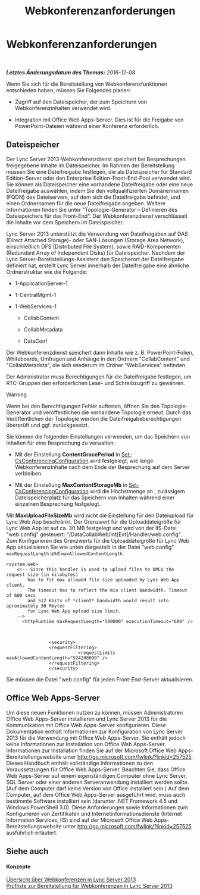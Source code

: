 ﻿---
title: Webkonferenzanforderungen
TOCTitle: Webkonferenzanforderungen
ms:assetid: 125f847c-58ab-450f-ae43-41219fd38477
ms:mtpsurl: https://technet.microsoft.com/de-de/library/JJ619171(v=OCS.15)
ms:contentKeyID: 49293237
ms.date: 12/10/2016
mtps_version: v=OCS.15
ms.translationtype: HT
---

# Webkonferenzanforderungen

 

_**Letztes Änderungsdatum des Themas:** 2016-12-08_

Wenn Sie sich für die Bereitstellung von Webkonferenzfunktionen entschieden haben, müssen Sie Folgendes planen:

  - Zugriff auf den Dateispeicher, der zum Speichern von Webkonferenzinhalten verwendet wird.

  - Integration mit Office Web Apps-Server. Dies ist für die Freigabe von PowerPoint-Dateien während einer Konferenz erforderlich.

## Dateispeicher

Der Lync Server 2013-Webkonferenzdienst speichert bei Besprechungen freigegebene Inhalte im Dateispeicher. Im Rahmen der Bereitstellung müssen Sie eine Dateifreigabe festlegen, die als Dateispeicher für Standard Edition-Server oder den Enterprise Edition-Front-End-Pool verwendet wird. Sie können als Dateispeicher eine vorhandene Dateifreigabe oder eine neue Dateifreigabe auswählen, indem Sie den vollqualifizierten Domänennamen (FQDN) des Dateiservers, auf dem sich die Dateifreigabe befindet, und einen Ordnernamen für die neue Dateifreigabe angeben. Weitere Informationen finden Sie unter "Topologie-Generator – Definieren des Dateispeichers für das Front-End". Der Webkonferenzdienst verschlüsselt die Inhalte vor dem Speichern im Dateispeicher.

Lync Server 2013 unterstützt die Verwendung von Dateifreigaben auf DAS (Direct Attached Storage)- oder SAN-Lösungen (Storage Area Network), einschließlich DFS (Distributed File System), sowie RAID-Komponenten (Redundant Array of Independent Disks) für Dateispeicher. Nachdem der Lync Server-Bereitstellungs-Assistent den Speicherort der Dateifreigabe definiert hat, erstellt Lync Server innerhalb der Dateifreigabe eine ähnliche Ordnerstruktur wie die Folgende:

  - 1-ApplicationServer-1

  - 1-CentralMgmt-1

  - 1-WebServices-1
    
      - CollabContent
    
      - CollabMetadata
    
      - DataConf

Der Webkonferenzdienst speichert dann Inhalte wie z. B. PowerPoint-Folien, Whiteboards, Umfragen und Anhänge in den Ordnern "CollabContent" und "CollabMetadata", die sich wiederum im Ordner "WebServices" befinden.

Der Administrator muss Berechtigungen für die Dateifreigabe festlegen, um RTC-Gruppen den erforderlichen Lese- und Schreibzugriff zu gewähren.


> [!WARNING]
> Wenn bei den Berechtigungen Fehler auftreten, öffnen Sie den Topologie-Generator und veröffentlichen die vorhandene Topologie erneut. Durch das Veröffentlichen der Topologie werden die Dateifreigabeberechtigungen überprüft und ggf. zurückgesetzt.



Sie können die folgenden Einstellungen verwenden, um das Speichern von Inhalten für eine Besprechung zu verwalten:

  - Mit der Einstellung **ContentGracePeriod** in [Set-CsConferencingConfiguration](set-csconferencingconfiguration.md) wird festgelegt, wie lange Webkonferenzinhalte nach dem Ende der Besprechung auf dem Server verbleiben.

  - Mit der Einstellung **MaxContentStorageMb** in [Set-CsConferencingConfiguration](set-csconferencingconfiguration.md) wird die Höchstmenge an , zulässigem Dateispeicherplatz für das Speichern von Inhalten während einer einzelnen Besprechung festgelegt.

Mit **MaxUploadFileSizeMb** wird nicht die Einstellung für den Dateiupload für Lync Web App beschränkt. Der Grenzwert für die Uploaddateigröße für Lync Web App ist auf ca. 30 MB festgelegt und wird von der IIS-Datei "web.config" gesteuert: "/DataCollabWeb/Int\[Ext\]/Handler/web.config". Zum Konfigurieren des Grenzwerts für die Uploaddateigröße für Lync Web App aktualisieren Sie wie unten dargestellt in der Datei "web.config" `maxRequestLength` und `maxAllowedContentLength`.

    <system.web>
        <!-- Since this handler is used to upload files to DMCU the request size (in kilobytes) 
            has to fit max allowed file size uploaded by Lync Web App client.
            The timeout has to reflect the min client bandwidth. Timeout of 600 secs 
            and 512 Kbits of *client* bandwidth would result into aproximately 30 Mbytes 
            for Lync Web App upload size limit.
        -->
          <httpRuntime maxRequestLength="500000" executionTimeout="600" />
    
    
    
                    <security>
                    <requestFiltering>
                               <requestLimits maxAllowedContentLength="524288000" />
                    </requestFiltering>
                    </security>

Sie müssen die Datei "web.config" für jeden Front-End-Server aktualisieren.

## Office Web Apps-Server

Um diese neuen Funktionen nutzen zu können, müssen Administratoren Office Web Apps-Server installieren und Lync Server 2013 für die Kommunikation mit Office Web Apps-Server konfigurieren. Diese Dokumentation enthält Informationen zur Konfiguration von Lync Server 2013 für die Verwendung mit Office Web Apps-Server. Sie enthält jedoch keine Informationen zur Installation von Office Web Apps-Server. Informationen zur Installation finden Sie auf der Microsoft Office Web Apps-Bereitstellungswebsite unter <http://go.microsoft.com/fwlink/?linkid=257525>. Dieses Handbuch enthält vollständige Informationen zu den Voraussetzungen für Office Web Apps-Server. Beachten Sie, dass Office Web Apps-Server auf einem eigenständigen Computer ohne Lync Server, SQL Server oder einer anderen Serveranwendung installiert werden sollte. (Auf dem Computer darf keine Version von Office installiert sein.) Auf dem Computer, auf dem Office Web Apps-Server ausgeführt wird, muss auch bestimmte Software installiert sein (darunter .NET Framework 4.5 und Windows PowerShell 3.0). Diese Anforderungen sowie Informationen zum Konfigurieren von Zertifikaten und Internetinformationsdienste (Internet Information Services, IIS) sind auf der Microsoft Office Web Apps-Bereitstellungswebsite unter <http://go.microsoft.com/fwlink/?linkid=257525> ausführlich erläutert.

## Siehe auch

#### Konzepte

[Übersicht über Webkonferenzen in Lync Server 2013](lync-server-2013-web-conferencing-overview.md)  
[Prüfliste zur Bereitstellung für Webkonferenzen in Lync Server 2013](lync-server-2013-deployment-checklist-for-web-conferencing.md)

